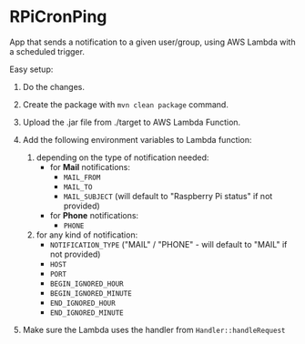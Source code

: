 # RPiCronPing
App that sends a notification to a given user/group, using AWS Lambda with a scheduled trigger.

Easy setup:
1. Do the changes.
2. Create the package with `mvn clean package` command.
3. Upload the .jar file from ./target to AWS Lambda Function.
4. Add the following environment variables to Lambda function:
   1. depending on the type of notification needed:
      * for **Mail** notifications:
        * `MAIL_FROM`
        * `MAIL_TO`
        * `MAIL_SUBJECT` (will default to "Raspberry Pi status" if not provided)
      * for **Phone** notifications:
          * `PHONE`
   2. for any kind of notification:
      * `NOTIFICATION_TYPE` ("MAIL" / "PHONE" - will default to "MAIL" if not provided)
      * `HOST`
      * `PORT`
      * `BEGIN_IGNORED_HOUR`
      * `BEGIN_IGNORED_MINUTE`
      * `END_IGNORED_HOUR`
      * `END_IGNORED_MINUTE`
        
5. Make sure the Lambda uses the handler from `Handler::handleRequest`